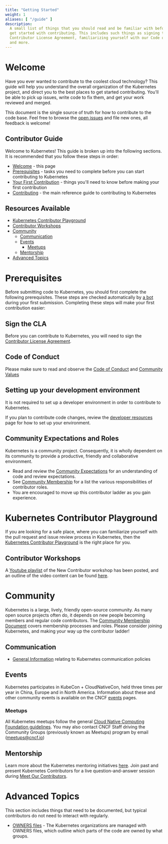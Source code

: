 ```yaml
---
title: "Getting Started"
weight: 1
aliases: [ "/guide" ]
description:
  A small list of things that you should read and be familiar with before you
  get started with contributing. This includes such things as signing the
  Contributor License Agreement, familiarizing yourself with our Code of Conduct,
  and more.
---
```


# Welcome

Have you ever wanted to contribute to the coolest cloud technology?
This guide will help you understand the overall organization of the Kubernetes project, and direct you to the best places to get started contributing.
You'll be able to pick up issues, write code to fix them, and get your work reviewed and merged.

This document is the single source of truth for how to contribute to the code base.
Feel free to browse the [open issues](https://github.com/kubernetes/community/issues?q=is%3Aissue+is%3Aopen+label%3Aarea%2Fcontributor-guide) 
and file new ones, all feedback is welcome!

## Contributor Guide

Welcome to Kubernetes! This guide is broken up into the following sections. 
It is recommended that you follow these steps in order: 

- [Welcome](#welcome) - this page 
- [Prerequisites](#prerequisites) - tasks you need to complete before you can start contributing to Kubernetes
- [Your First Contribution](first-contribution.md) - things you'll need to know before making your first contribution
- [Contributing](contributing.md) - the main reference guide to contributing to Kubernetes

## Resources Available

- [Kubernetes Contributor Playground](#kubernetes-contributor-playground)
- [Contributor Workshops](#contributor-workshops)
- [Community](#community)
  - [Communication](#communication-1)
  - [Events](#events)
    - [Meetups](#meetups)
  - [Mentorship](#mentorship)
- [Advanced Topics](#advanced-topics)

# Prerequisites

Before submitting code to Kubernetes, you should first complete the following prerequisites.
These steps are checked automatically by [a bot](https://github.com/k8s-ci-robot) during your first submission. 
Completing these steps will make your first contribution easier: 

## Sign the CLA

Before you can contribute to Kubernetes, you will need to sign the [Contributor License Agreement](/CLA.md).  

## Code of Conduct

Please make sure to read and observe the [Code of Conduct](/code-of-conduct.md) and [Community Values](/values.md)

## Setting up your development environment

It is not required to set up a developer environment in order to contribute to Kubernetes.

If you plan to contribute code changes, 
review the [developer resources](/contributors/devel/README.md#setting-up-your-dev-environment-coding-and-debugging) page for how to set up your environment.

## Community Expectations and Roles

Kubernetes is a community project.
Consequently, it is wholly dependent on its community to provide a productive, friendly and collaborative environment.

- Read and review the [Community Expectations](expectations.md) for an understanding of code and review expectations.
- See [Community Membership](/community-membership.md) for a list the various responsibilities of contributor roles. 
- You are encouraged to move up this contributor ladder as you gain experience.

# Kubernetes Contributor Playground

If you are looking for a safe place, where you can familiarize yourself with the pull request and issue review process in Kubernetes, 
then the [Kubernetes Contributor Playground](https://github.com/kubernetes-sigs/contributor-playground/) is the right place for you.

## Contributor Workshops

A [Youtube playlist](https://www.youtube.com/playlist?list=PL69nYSiGNLP3M5X7stuD7N4r3uP2PZQUx) of the New Contributor workshop has been posted, 
and an outline of the video content can be found [here](/events/2018/05-contributor-summit). 

# Community

Kubernetes is a large, lively, friendly open-source community.
As many open source projects often do, it depends on new people becoming members and regular code contributors. 
The [Community Membership Document](/community-membership.md) covers membership processes and roles. 
Please consider joining Kubernetes, and making your way up the contributor ladder!

## Communication

- [General Information](/communication) relating to Kubernetes communication policies

## Events

Kubernetes participates in KubeCon + CloudNativeCon, held three times per year in China, Europe and in North America.
Information about these and other community events is available on the CNCF [events](https://www.cncf.io/events/) pages.

### Meetups

All Kubernetes meetups follow the general [Cloud Native Computing Foundation guidelines](https://github.com/cncf/communitygroups).
You may also contact CNCF Staff driving the Community Groups (previously known as Meetups) program by email (meetups@cncf.io)

## Mentorship

Learn more about the Kubernetes mentoring initiatives [here](http://git.k8s.io/community/mentoring/README.md).
Join past and present Kubernetes Contributors for a live question-and-answer session during 
[Meet Our Contributors](https://github.com/kubernetes/community/blob/master/mentoring/programs/meet-our-contributors.md). 

# Advanced Topics

This section includes things that need to be documented, but typical contributors do not need to interact with regularly.

- [OWNERS files](owners.md) - The Kubernetes organizations are managed with OWNERS files, 
which outline which parts of the code are owned by what groups.
